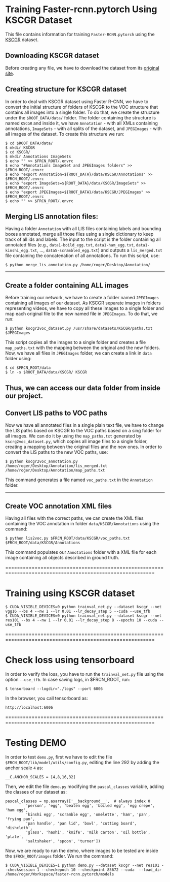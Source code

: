 # Training Faster-rcnn.pytorch Using KSCGR Dataset

This file contains information for training `Faster-RCNN.pytorch` using the [KSCGR](http://www.murase.m.is.nagoya-u.ac.jp/KSCGR/) dataset. 

## Downloading KSCGR dataset

Before creating any file, we have to download the dataset from its [original site](http://www.murase.m.is.nagoya-u.ac.jp/KSCGR/download.html). 

## Creating structure for KSCGR dataset

In order to deal with KSCGR dataset using Faster R-CNN, we have to convert the initial structure of folders of KSCGR to the VOC structure that contains all images into a single folder. To do that, we create the structure under the `$ROOT_DATA/data/` folder. The folder containing the structure is named `KSCGR` and inside it, we have `Annotation` - with all XMLs containing annotations, `ImageSets` - with all splits of the dataset, and `JPEGImages` - with all images of the dataset. To create this structure we run:

```
$ cd $ROOT_DATA/data/
$ mkdir KSCGR
$ cd KSCGR/
$ mkdir Annotations ImageSets
$ echo "" >> $FRCN_ROOT/.envrc
$ echo "#Annotations ImageSet and JPEGImages folders" >> $FRCN_ROOT/.envrc
$ echo "export Annotation=${ROOT_DATA}/data/KSCGR/Annotations" >> $FRCN_ROOT/.envrc
$ echo "export ImageSets=${ROOT_DATA}/data/KSCGR/ImageSets" >> $FRCN_ROOT/.envrc
$ echo "export JPEGImages=${ROOT_DATA}/data/KSCGR/JPEGImages" >> $FRCN_ROOT/.envrc
$ echo "" >> $FRCN_ROOT/.envrc
```

## Merging LIS annotation files:

Having a folder `Annotation` with all LIS files containing labels and bounding boxes annotated, merge all those files using a single dictionary to keep track of all ids and labels. The input to the script is the folder containing all annotated files (e.g., `data1-boild_egg.txt`, `data1-ham_egg.txt`, `data1-kinshi_egg.txt`, ..., `data5-scrambled_egg.txt`) and outputs a `lis_merged.txt` file containing the concatenation of all annotations. To run this script, use:

```
$ python merge_lis_annotation.py /home/roger/Desktop/Annotation/
```

---------------------------------------------------------------------------------------------------------
## Create a folder containing ALL images

Before training our network, we have to create a folder named `JPEGImages` containing all images of our dataset. As KSCGR separate images in folders representing videos, we have to copy all these images to a single folder and map each original file to the new named file in `JPEGImages`. To do that, we run:

```
$ python kscgr2voc_dataset.py /usr/share/datasets/KSCGR/paths.txt $JPEGImages
```

This script copies all the images to a single folder and creates a file `map_paths.txt` with the mapping between the original and the new folders. Now, we have all files in `JPEGImages` folder, we can create a link in `data` folder using:

```
$ cd $FRCN_ROOT/data
$ ln -s $ROOT_DATA/data/KSCGR/ KSCGR
```

Thus, we can access our data folder from inside our project.
---------------------------------------------------------------------------------------------------------
## Convert LIS paths to VOC paths

Now we have all annotated files in a single plain text file, we have to change the LIS paths based on KSCGR to the VOC paths based on a sing folder for all images. We can do it by using the `map_paths.txt` generated by `kscrg2voc_dataset.py`, which copies all image files to a single folder, creating a mapping between the original files and the new ones. In order to convert the LIS paths to the new VOC paths, use:

```
$ python kscgr2voc_annotation.py /home/roger/Desktop/Annotation/lis_merged.txt /home/roger/Desktop/Annotation/map_paths.txt
```

This command generates a file named `voc_paths.txt` in the `Annotation` folder.

---------------------------------------------------------------------------------------------------------
## Create VOC annotation XML files

Having all files with the correct paths, we can create the XML files containing the VOC annotation in folder `data/KSCGR/Annotations` using the command:

```
$ python lis2voc.py $FRCN_ROOT/data/KSCGR/voc_paths.txt $FRCN_ROOT/data/KSCGR/Annotations
```

This command populates our `Annotations` folder with a XML file for each image containing all objects described in ground truth.

=========================================================================================================
# Training using KSCGR dataset

```
$ CUDA_VISIBLE_DEVICES=0 python trainval_net.py --dataset kscgr --net vgg16 --bs 4 --nw 1 --lr 0.01 --lr_decay_step 5 --cuda --use_tfb
$ CUDA_VISIBLE_DEVICES=0 python trainval_net.py --dataset kscgr --net res101 --bs 4 --nw 1 --lr 0.01 --lr_decay_step 8 --epochs 10 --cuda --use_tfb
```

=========================================================================================================
# Check loss using tensorboard

In order to verify the loss, you have to run the `trainval_net.py` file using the option `--use_tfb`. In case saving logs, in $FRCN_ROOT, run:

```
$ tensorboard --logdir="./logs" --port 6006
```

In the browser, you call tensorboard as:

```
http://localhost:6006
```


=========================================================================================================
# Testing DEMO

In order to test `demo.py`, first we have to edit the file `$FRCN_ROOT/lib/model/utils/config.py`, editing the line 292 by adding the anchor scale `4` as:

```
__C.ANCHOR_SCALES = [4,8,16,32]
```

Then, we edit the file `demo.py` modifying the `pascal_classes` variable, adding the classes of our dataset as:

```
pascal_classes = np.asarray(['__background__',  # always index 0
         'person', 'egg', 'beaten egg', 'boiled egg', 'egg crepe', 'ham egg', 
         'kinshi egg', 'scramble egg', 'omelette', 'ham', 'pan', 'frying pan', 
         'pan handle', 'pan lid', 'bowl', 'cutting board', 'dishcloth',
         'glass', 'hashi', 'knife', 'milk carton', 'oil bottle', 'plate', 
         'saltshaker', 'spoon', 'turner'])
```

Now, we are ready to run the demo, where images to be tested are inside the `$FRCN_ROOT/images` folder. We run the command:

```
$ CUDA_VISIBLE_DEVICES=1 python demo.py --dataset kscgr --net res101 --checksession 1 --checkepoch 10 --checkpoint 85672 --cuda  --load_dir /home/roger/Workspace/faster-rcnn.pytorch/models

```

